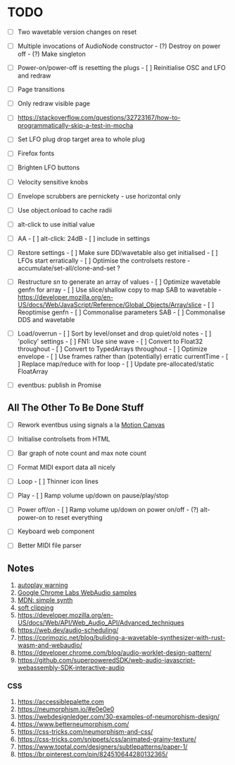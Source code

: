 # TODO

- [ ] Two wavetable version changes on reset
- [ ] Multiple invocations of AudioNode constructor
      - (?) Destroy on power off
      - (?) Make singleton
- [ ] Power-on/power-off is resetting the plugs
      - [ ] Reinitialise OSC and LFO and redraw

- [ ] Page transitions
- [ ] Only redraw visible page
- [ ] https://stackoverflow.com/questions/32723167/how-to-programmatically-skip-a-test-in-mocha

- [ ] Set LFO plug drop target area to whole plug
- [ ] Firefox fonts
- [ ] Brighten LFO buttons
- [ ] Velocity sensitive knobs
- [ ] Envelope scrubbers are pernickety - use horizontal only
- [ ] Use object.onload to cache radii
- [ ] alt-click to use initial value

- [ ] AA
      - [ ] alt-click: 24dB
      - [ ] include in settings

- [ ] Restore settings
      - [ ] Make sure DD/wavetable also get initialised
      - [ ] LFOs start erratically
      - [ ] Optimise the controlsets restore - accumulate/set-all/clone-and-set ?

- [ ] Restructure _sn_ to generate an array of values
      - [ ] Optimize wavetable genfn for array
            - [ ] Use slice/shallow copy to map SAB to wavetable
                  - https://developer.mozilla.org/en-US/docs/Web/JavaScript/Reference/Global_Objects/Array/slice
            - [ ] Reoptimise genfn
            - [ ] Commonalise parameters SAB
            - [ ] Commonalise DDS and wavetable

- [ ] Load/overrun 
      - [ ] Sort by level/onset and drop quiet/old notes
            - [ ] 'policy' settings
            - [ ] FN1: Use sine wave
      - [ ] Convert to Float32 throughout
      - [ ] Convert to TypedArrays throughout
      - [ ] Optimize envelope
            - [ ] Use frames rather than (potentially) erratic currentTime
      - [ ] Replace map/reduce with for loop
      - [ ] Update pre-allocated/static FloatArray

- [ ] eventbus: publish in Promise


## All The Other To Be Done Stuff

- [ ] Rework eventbus using signals a la [Motion Canvas](https://github.com/motion-canvas/motion-canvas)
- [ ] Initialise controlsets from HTML
- [ ] Bar graph of note count and max note count
- [ ] Format MIDI export data all nicely
- [ ] Loop
      - [ ] Thinner icon lines

- [ ] Play 
      - [ ] Ramp volume up/down on pause/play/stop

- [ ] Power off/on
      - [ ] Ramp volume up/down on power on/off
      - (?) alt-power-on to reset everything

- [ ] Keyboard web component

- [ ] Better MIDI file parser

## Notes

1. [autoplay warning](https://developer.chrome.com/blog/autoplay/#webaudio)
2. [Google Chrome Labs WebAudio samples](https://github.com/GoogleChromeLabs/web-audio-samples/tree/main/src/audio-worklet)
3. [MDN: simple synth](https://developer.mozilla.org/en-US/docs/Web/API/Web_Audio_API/Simple_synth)
4. [soft clipping](https://ccrma.stanford.edu/~jos/pasp/Soft_Clipping.html)
5. https://developer.mozilla.org/en-US/docs/Web/API/Web_Audio_API/Advanced_techniques
6. https://web.dev/audio-scheduling/
7. https://cprimozic.net/blog/buliding-a-wavetable-synthesizer-with-rust-wasm-and-webaudio/
8. https://developer.chrome.com/blog/audio-worklet-design-pattern/
9. https://github.com/superpoweredSDK/web-audio-javascript-webassembly-SDK-interactive-audio

### CSS
1. https://accessiblepalette.com
2. https://neumorphism.io/#e0e0e0
3. https://webdesignledger.com/30-examples-of-neumorphism-design/
4. https://www.betterneumorphism.com/
5. https://css-tricks.com/neumorphism-and-css/
6. https://css-tricks.com/snippets/css/animated-grainy-texture/
7. https://www.toptal.com/designers/subtlepatterns/paper-1/
8. https://br.pinterest.com/pin/824510644280132365/



